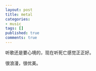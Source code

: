 ```yaml
---
layout: post
title: metal
categories:
- music
tags: []
published: true
comments: true
---
```

<p>听歌还是要心境的，现在听死亡感觉正正好。</p>

<p>很浪漫，很优美。</p>
